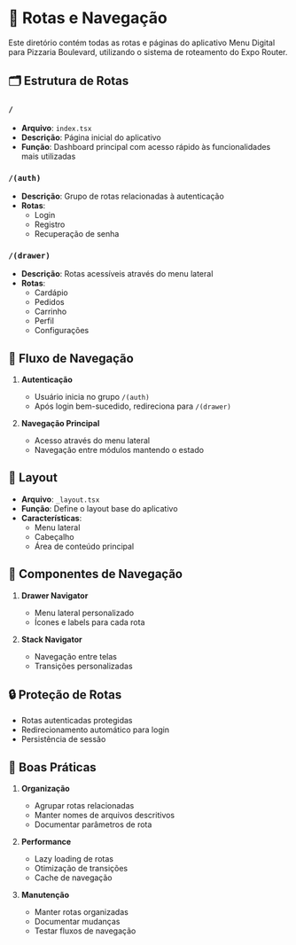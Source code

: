 # 📱 Rotas e Navegação

Este diretório contém todas as rotas e páginas do aplicativo Menu Digital para Pizzaria Boulevard, utilizando o sistema de roteamento do Expo Router.

## 🗂️ Estrutura de Rotas

### `/`
- **Arquivo**: `index.tsx`
- **Descrição**: Página inicial do aplicativo
- **Função**: Dashboard principal com acesso rápido às funcionalidades mais utilizadas

### `/(auth)`
- **Descrição**: Grupo de rotas relacionadas à autenticação
- **Rotas**:
  - Login
  - Registro
  - Recuperação de senha

### `/(drawer)`
- **Descrição**: Rotas acessíveis através do menu lateral
- **Rotas**:
  - Cardápio
  - Pedidos
  - Carrinho
  - Perfil
  - Configurações

## 🔄 Fluxo de Navegação

1. **Autenticação**
   - Usuário inicia no grupo `/(auth)`
   - Após login bem-sucedido, redireciona para `/(drawer)`

2. **Navegação Principal**
   - Acesso através do menu lateral
   - Navegação entre módulos mantendo o estado

## 🎨 Layout

- **Arquivo**: `_layout.tsx`
- **Função**: Define o layout base do aplicativo
- **Características**:
  - Menu lateral
  - Cabeçalho
  - Área de conteúdo principal

## 📱 Componentes de Navegação

1. **Drawer Navigator**
   - Menu lateral personalizado
   - Ícones e labels para cada rota

2. **Stack Navigator**
   - Navegação entre telas
   - Transições personalizadas

## 🔒 Proteção de Rotas

- Rotas autenticadas protegidas
- Redirecionamento automático para login
- Persistência de sessão

## 📝 Boas Práticas

1. **Organização**
   - Agrupar rotas relacionadas
   - Manter nomes de arquivos descritivos
   - Documentar parâmetros de rota

2. **Performance**
   - Lazy loading de rotas
   - Otimização de transições
   - Cache de navegação

3. **Manutenção**
   - Manter rotas organizadas
   - Documentar mudanças
   - Testar fluxos de navegação 